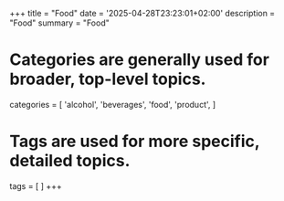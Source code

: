 +++
title = "Food"
date = '2025-04-28T23:23:01+02:00'
description = "Food"
summary = "Food"
# Categories are generally used for broader, top-level topics.
categories = [
 'alcohol',
 'beverages',
 'food',
 'product',
]
# Tags are used for more specific, detailed topics.
tags = [
]
+++
